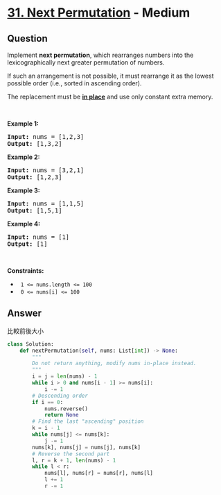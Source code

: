 # [31. Next Permutation](https://leetcode.com/problems/next-permutation/) - Medium

## Question

Implement __next permutation__, which rearranges numbers into the lexicographically next greater permutation of numbers.

If such an arrangement is not possible, it must rearrange it as the lowest possible order (i.e., sorted in ascending order).

The replacement must be __<a href="http://en.wikipedia.org/wiki/In-place_algorithm" target="_blank">in place</a>__ and use only constant&nbsp;extra memory.

&nbsp;

__Example 1:__

<pre><strong>Input:</strong> nums = [1,2,3]
<strong>Output:</strong> [1,3,2]
</pre>

__Example 2:__

<pre><strong>Input:</strong> nums = [3,2,1]
<strong>Output:</strong> [1,2,3]
</pre>

__Example 3:__

<pre><strong>Input:</strong> nums = [1,1,5]
<strong>Output:</strong> [1,5,1]
</pre>

__Example 4:__

<pre><strong>Input:</strong> nums = [1]
<strong>Output:</strong> [1]
</pre>

&nbsp;

__Constraints:__

* <code> 1 &lt;= nums.length &lt;= 100 </code>
* <code> 0 &lt;= nums[i] &lt;= 100 </code>

## Answer

比較前後大小

```python
class Solution:
    def nextPermutation(self, nums: List[int]) -> None:
        """
        Do not return anything, modify nums in-place instead.
        """
        i = j = len(nums) - 1
        while i > 0 and nums[i - 1] >= nums[i]:
            i -= 1
        # Descending order
        if i == 0:
            nums.reverse()
            return None
        # Find the last "ascending" position
        k = i - 1
        while nums[j] <= nums[k]:
            j -= 1
        nums[k], nums[j] = nums[j], nums[k]
        # Reverse the second part
        l, r = k + 1, len(nums) - 1
        while l < r:
            nums[l], nums[r] = nums[r], nums[l]
            l += 1
            r -= 1

```
